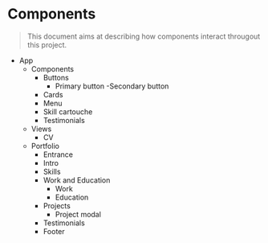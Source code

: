 # Components

> This document aims at describing how components interact througout this project.

- App
  - Components
    - Buttons
      - Primary button
      -Secondary button
    - Cards
    - Menu
    - Skill cartouche
    - Testimonials
  - Views
    - CV
  - Portfolio
    - Entrance
    - Intro
    - Skills
    - Work and Education
      - Work
      - Education
    - Projects
      - Project modal
    - Testimonials
    - Footer
